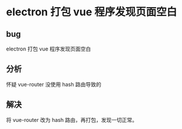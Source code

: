 # electron 打包 vue 程序发现页面空白
## bug
electron 打包 vue 程序发现页面空白

## 分析
怀疑 vue-router 没使用 hash 路由导致的

## 解决
将 vue-router 改为 hash 路由，再打包，发现一切正常。